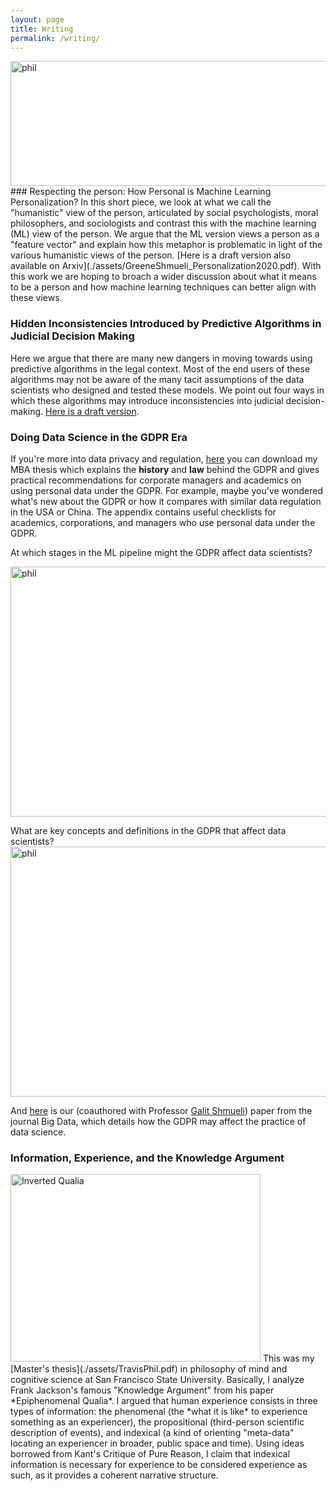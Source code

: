 ```yaml
---
layout: page
title: Writing
permalink: /writing/
---
```

<img src="./assets/mloper.png" alt="phil" width="600px" height="200px"/>
### Respecting the person: How Personal is Machine Learning Personalization?
In this short piece, we look at what we call the "humanistic" view of the person, articulated by social psychologists, moral philosophers, and sociologists and contrast this with the machine learning (ML) view of the person.
 We argue that the ML version views a person as a "feature vector"
and explain how this metaphor is problematic in light of the various humanistic views of the person. [Here is a draft version also available on Arxiv](./assets/GreeneShmueli_Personalization2020.pdf).
With this work we are hoping to broach a wider discussion about what it means to be a person and how machine learning techniques can better align with these views.


### Hidden Inconsistencies Introduced by Predictive Algorithms in Judicial Decision Making
Here we argue that there are many new dangers in moving towards using predictive algorithms in the legal context. Most of the end users of these algorithms may not be aware
of the many tacit assumptions of the data scientists who designed and tested these models. We point out four ways in which these algorithms may introduce inconsistencies into judicial decision-making.
[Here is a draft version](./assets/GreeneCFHWShmueliML.pdf).

### Doing Data Science in the GDPR Era
If you're more into data privacy and regulation, [here](./assets/GDPR_mba.pdf) 
you can download my MBA thesis which explains the **history** and **law** behind the GDPR and gives practical recommendations for corporate managers and academics on using personal data under the GDPR. 
For example, maybe you've wondered what's new about the GDPR or how it compares with similar data regulation in the USA or China. The appendix contains useful checklists for academics, corporations, and managers who use personal data under the GDPR.

At which stages in the ML pipeline might the GDPR affect data scientists?

<img src="./assets/realFinalWorkflow.png" alt="phil" width="600px" height="400px"/>

What are key concepts and definitions in the GDPR that affect data scientists?
<img src="./assets/InfoQ.png" alt="phil" width="600px" height="400px"/>

And [here](https://www.ncbi.nlm.nih.gov/pubmed/31033336) is our (coauthored with Professor [Galit Shmueli](http://www.galitshmueli.com/)) paper from the journal Big Data, which details how the GDPR may affect the practice of data science. 

### Information, Experience, and the Knowledge Argument
 <img src="./assets/qualia.jpg" alt="Inverted Qualia" width="400px" height="300px"/>
This was my [Master's thesis](./assets/TravisPhil.pdf) in philosophy of mind and cognitive science at San Francisco State University. Basically, I analyze Frank Jackson's famous "Knowledge Argument" from his paper *Epiphenomenal Qualia*.
I argued that human experience consists in three types of information: the phenomenal (the *what it is like* to experience something as an experiencer), the propositional (third-person scientific description of events), and indexical (a kind of orienting "meta-data" locating an experiencer in broader, public space and time). 
Using ideas borrowed from Kant's Critique of Pure Reason, I claim that indexical information is necessary for experience to be considered experience as such, as it provides a coherent narrative structure.
